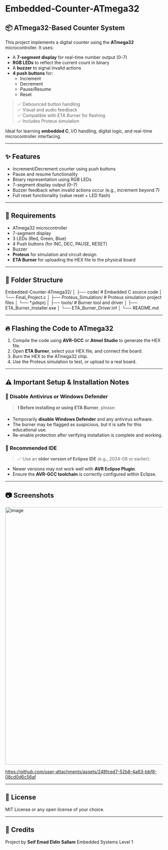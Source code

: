 # Embedded-Counter-ATmega32
## 📦 ATmega32-Based Counter System

This project implements a digital counter using the **ATmega32** microcontroller. It uses:
- A **7-segment display** for real-time number output (0–7)
- **RGB LEDs** to reflect the current count in binary
- A **buzzer** to signal invalid actions
- **4 push buttons** for:
  - Increment
  - Decrement
  - Pause/Resume
  - Reset

> ✅ Debounced button handling  
> ✅ Visual and audio feedback  
> ✅ Compatible with ETA Burner for flashing  
> ✅ Includes Proteus simulation  
>  
Ideal for learning **embedded C**, I/O handling, digital logic, and real-time microcontroller interfacing.

---

## ✨ Features

- Increment/Decrement counter using push buttons
- Pause and resume functionality
- Binary representation using RGB LEDs
- 7-segment display output (0–7)
- Buzzer feedback when invalid actions occur (e.g., increment beyond 7)
- Full reset functionality (value reset + LED flash)

---

## 🧰 Requirements

- ATmega32 microcontroller
- 7-segment display
- 3 LEDs (Red, Green, Blue)
- 4 Push buttons (for INC, DEC, PAUSE, RESET)
- Buzzer
- **Proteus** for simulation and circuit design
- **ETA Burner** for uploading the HEX file to the physical board

---
## 📁 Folder Structure
Embedded-Counter-ATmega32/
│
├── code/ # Embedded C source code
│ └── Final_Project.c
│
├── Proteus_Simulation/ # Proteus simulation project files
│ └── *.pdsprj
│
├── tools/ # Burner tool and driver
│ ├── ETA_Burner_Installer.exe
│ └── ETA_Burner_Driver.inf
│
└── README.md

---

## 🔥 Flashing the Code to ATmega32

1. Compile the code using **AVR-GCC** or **Atmel Studio** to generate the HEX file.
2. Open **ETA Burner**, select your HEX file, and connect the board.
3. Burn the HEX to the ATmega32 chip.
4. Use the Proteus simulation to test, or upload to a real board.

---

## ⚠️ Important Setup & Installation Notes

### 🔐 Disable Antivirus or Windows Defender
> **❗ Before installing or using ETA Burner**, please:
- Temporarily **disable Windows Defender** and any antivirus software.
- The burner may be flagged as suspicious, but it is safe for this educational use.
- Re-enable protection after verifying installation is complete and working.

### 🧰 Recommended IDE
> ✅ Use an **older version of Eclipse IDE** (e.g., 2024-06 or earlier):
- Newer versions may not work well with **AVR Eclipse Plugin**.
- Ensure the **AVR-GCC toolchain** is correctly configured within Eclipse.

---

## 📷 Screenshots
<img width="1595" height="824" alt="image" src="https://github.com/user-attachments/assets/59edaa8b-b756-4894-885a-265155dc7a01" />


https://github.com/user-attachments/assets/248fced7-52b8-4a63-bbf8-08cd0d6c56af


---

## 📜 License

MIT License or any open license of your choice.

---

## 🙌 Credits

Project by **Seif Emad Eldin Sallam** 
Embedded Systems Level 1

